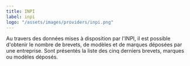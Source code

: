 ```yaml
---
title: INPI
label: inpi
logo: "/assets/images/providers/inpi.png"
---
```


Au travers des données mises à disposition par l'INPI, il est possible d'obtenir
le nombre de brevets, de modèles et de marques déposées par une entreprise. Sont
présentés la liste des cinq derniers brevets, marques ou modèles déposés.
